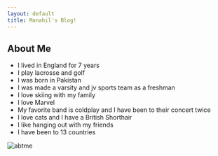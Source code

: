 ```yaml
---
layout: default
title: Manahil's Blog!
---
```



## About Me


- I lived in England for 7 years
- I play lacrosse and golf
- I was born in Pakistan
- I was made a varsity and jv sports team as a freshman
- I love skiing with my family
- I love Marvel
- My favorite band is coldplay and I have been to their concert twice
- I love cats and I have a British Shorthair
- I like hanging out with my friends
- I have been to 13 countries

![abtme]({{site.baseurl}}/images/abtme.jpg)